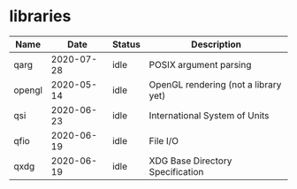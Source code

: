 # libraries

Name                  | Date        | Status  | Description
----------------------|-------------|---------|------------
qarg                  | 2020-07-28  | idle    | POSIX argument parsing
opengl                | 2020-05-14  | idle    | OpenGL rendering (not a library yet)
qsi                   | 2020-06-23  | idle    | International System of Units
qfio                  | 2020-06-19  | idle    | File I/O
qxdg                  | 2020-06-19  | idle    | XDG Base Directory Specification
